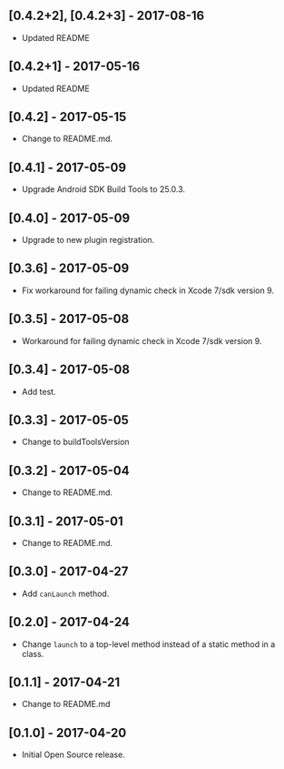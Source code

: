 ## [0.4.2+2], [0.4.2+3] - 2017-08-16

* Updated README

## [0.4.2+1] - 2017-05-16

* Updated README

## [0.4.2] - 2017-05-15

* Change to README.md.

## [0.4.1] - 2017-05-09

* Upgrade Android SDK Build Tools to 25.0.3.

## [0.4.0] - 2017-05-09

* Upgrade to new plugin registration.

## [0.3.6] - 2017-05-09

* Fix workaround for failing dynamic check in Xcode 7/sdk version 9.

## [0.3.5] - 2017-05-08

* Workaround for failing dynamic check in Xcode 7/sdk version 9.

## [0.3.4] - 2017-05-08

* Add test.

## [0.3.3] - 2017-05-05

* Change to buildToolsVersion

## [0.3.2] - 2017-05-04

* Change to README.md.

## [0.3.1] - 2017-05-01

* Change to README.md.

## [0.3.0] - 2017-04-27

* Add `canLaunch` method.

## [0.2.0] - 2017-04-24

* Change `launch` to a top-level method instead of a static method in a class.

## [0.1.1] - 2017-04-21

* Change to README.md

## [0.1.0] - 2017-04-20

* Initial Open Source release.
